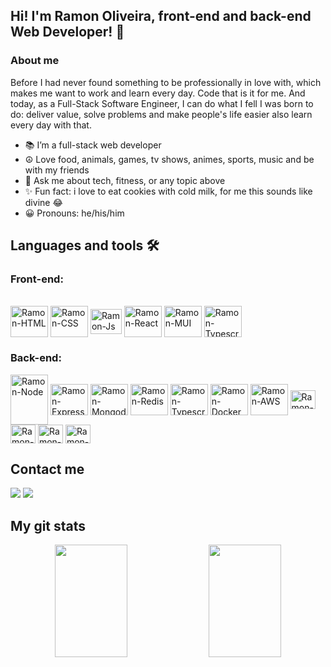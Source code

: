 ## Hi! I'm Ramon Oliveira, front-end and back-end Web Developer! 👋

### About me

Before I had never found something to be professionally in love with, which makes me want to work and learn every day. Code that is it for me. And today, as a Full-Stack Software Engineer, I can do what I fell I was born to do: deliver value, solve problems and make people's life easier also learn every day with that. 

- 📚 I’m a full-stack web developer
- ☮️ Love food, animals, games, tv shows, animes, sports, music and be with my friends
- 💬 Ask me about tech, fitness, or any topic above
- ✨ Fun fact: i love to eat cookies with cold milk, for me this sounds like divine 😂
- 😀 Pronouns: he/his/him

## Languages and tools 🛠️

### Front-end: 

<div style="display: inline_block"><br>
  <img align="center" alt="Ramon-HTML" height="50" width="60" src="https://cdn.jsdelivr.net/gh/devicons/devicon/icons/html5/html5-plain-wordmark.svg" />
<img align="center" alt="Ramon-CSS" height="50" width="60" src="https://cdn.jsdelivr.net/gh/devicons/devicon/icons/css3/css3-plain-wordmark.svg">
  <img align="center" alt="Ramon-Js" height="40" width="50" src="https://cdn.jsdelivr.net/gh/devicons/devicon/icons/javascript/javascript-plain.svg" />
  <img align="center" alt="Ramon-React" height="50" width="60" src="https://cdn.jsdelivr.net/gh/devicons/devicon/icons/react/react-original-wordmark.svg" />
  <img align="center" alt="Ramon-MUI" height="50" width="60" src="https://cdn.jsdelivr.net/gh/devicons/devicon/icons/materialui/materialui-plain.svg" />
  <img align="center" alt="Ramon-Typescript" height="50" width="60" src="https://cdn.jsdelivr.net/gh/devicons/devicon/icons/typescript/typescript-original.svg" />
          
<div> 

### Back-end:

<div style="display: inline_block">
  <img align="center" alt="Ramon-Node" height="80" width="60" src="https://cdn.jsdelivr.net/gh/devicons/devicon/icons/nodejs/nodejs-plain-wordmark.svg" />
  <img align="center" alt="Ramon-Express" height="50" width="60" src="https://cdn.jsdelivr.net/gh/devicons/devicon/icons/express/express-original.svg">
  <img align="center" alt="Ramon-Mongodb" height="50" width="60" src="https://cdn.jsdelivr.net/gh/devicons/devicon/icons/mongodb/mongodb-plain-wordmark.svg" />
  <img align="center" alt="Ramon-Redis" height="50" width="60" src="https://cdn.jsdelivr.net/gh/devicons/devicon/icons/redis/redis-plain-wordmark.svg" />
  <img align="center" alt="Ramon-Typescript" height="50" width="60" src="https://cdn.jsdelivr.net/gh/devicons/devicon/icons/typescript/typescript-original.svg" />        
  <img align="center" alt="Ramon-Docker" height="50" width="60" src="https://cdn.jsdelivr.net/gh/devicons/devicon/icons/docker/docker-original-wordmark.svg" />
  <img align="center" alt="Ramon-AWS" height="50" width="60" src="https://cdn.jsdelivr.net/gh/devicons/devicon/icons/amazonwebservices/amazonwebservices-original-wordmark.svg" />
  <img align="center" alt="Ramon-Github" height="30" width="40" src="https://cdn.jsdelivr.net/gh/devicons/devicon/icons/github/github-original.svg">
  <img align="center" alt="Ramon-Heroku" height="30" width="40" src="https://cdn.jsdelivr.net/gh/devicons/devicon/icons/heroku/heroku-original.svg">  
  <img align="center" alt="Ramon-Slack" height="30" width="40" src="https://cdn.jsdelivr.net/gh/devicons/devicon/icons/slack/slack-original.svg">  
  <img align="center" alt="Ramon-Trello" height="30" width="40" src="https://cdn.jsdelivr.net/gh/devicons/devicon/icons/trello/trello-plain.svg">  
</div>
         
    
  
## Contact me
  <a href = "mailto:ramon30012000@gmail"><img src="https://img.shields.io/badge/-Gmail-%23333?style=for-the-badge&logo=gmail&logoColor=white" target="_blank"></a>
  <a href="https://www.linkedin.com/in/-ramon-oliveira/" target="_blank"><img src="https://img.shields.io/badge/-LinkedIn-%230077B5?style=for-the-badge&logo=linkedin&logoColor=white" target="_blank"></a> 
  
## My git stats

<div align="center">
  <img height="180px" width="48%" src="https://github-readme-stats.vercel.app/api?username=Oliv-ramon&show_icons=true&theme=radical&include_all_commits=true&count_private=true"/>
  <img height="180px" width="48%" src="https://github-readme-stats.vercel.app/api/top-langs/?username=Oliv-ramon&layout=compact&langs_count=7&theme=radical&count_private=true"/>
</div>
